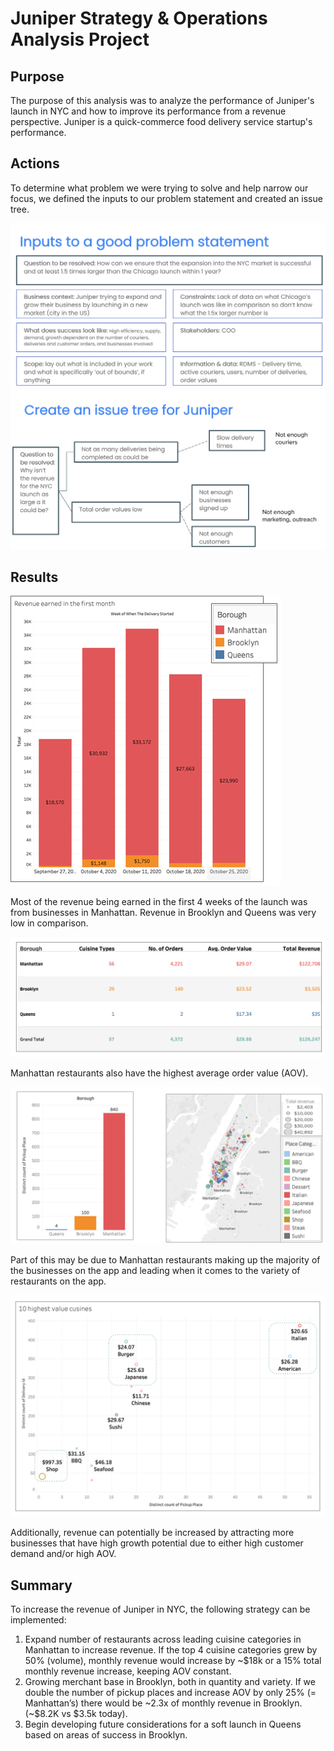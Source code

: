 # Juniper Strategy & Operations Analysis Project 

## Purpose
The purpose of this analysis was to analyze the performance of Juniper's launch in NYC and how to improve its performance from a revenue perspective. Juniper is a quick-commerce food delivery service startup's performance.

## Actions
To determine what problem we were trying to solve and help narrow our focus, we defined the inputs to our problem statement and created an issue tree. 

<img src="https://github.com/teresa-le/Juniper_Strategy_Operations_Analysis/blob/main/Resources/Inputs%20to%20Problem%20Statement.PNG"> 

<img src="https://github.com/teresa-le/Juniper_Strategy_Operations_Analysis/blob/main/Resources/Issue%20Tree.PNG"> 

## Results
<img src="https://github.com/teresa-le/Juniper_Strategy_Operations_Analysis/blob/main/Resources/Revenue%20Earned.png">

Most of the revenue being earned in the first 4 weeks of the launch was from businesses in Manhattan. Revenue in Brooklyn and Queens was very low in comparison. 

<img src="https://github.com/teresa-le/Juniper_Strategy_Operations_Analysis/blob/main/Resources/AOV.png"> 

Manhattan restaurants also have the highest average order value (AOV). 

<img src="https://github.com/teresa-le/Juniper_Strategy_Operations_Analysis/blob/main/Resources/Restaurant%20Density%20Variety.png"> 

Part of this may be due to Manhattan restaurants making up the majority of the businesses on the app and leading when it comes to the variety of restaurants on the app. 

<img src="https://github.com/teresa-le/Juniper_Strategy_Operations_Analysis/blob/main/Resources/Highest%20Value%20Cuisines.png"> 

Additionally, revenue can potentially be increased by attracting more businesses that have high growth potential due to either high customer demand and/or high AOV. 

## Summary 

To increase the revenue of Juniper in NYC, the following strategy can be implemented: 
<ol> 
  <li> Expand number of restaurants across leading cuisine categories in Manhattan to increase revenue. If the top 4 cuisine categories grew by 50% (volume),   monthly revenue would increase by ~$18k or a 15% total monthly revenue increase, keeping AOV constant. </li>
  <li> Growing merchant base in Brooklyn, both in quantity and variety. If we double the number of pickup places and increase AOV by only 25% (= Manhattan’s) there would be  ~2.3x of monthly revenue in Brooklyn. (~$8.2K vs $3.5k today). </li>
  <li> Begin developing future considerations for a soft launch in Queens based on areas of success in Brooklyn. </li>
</ol>


